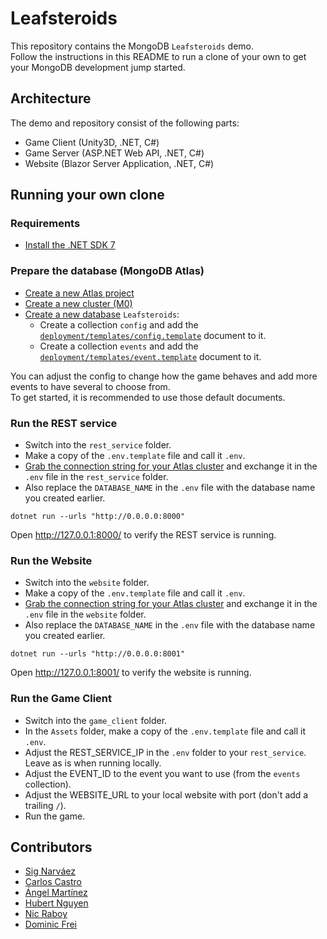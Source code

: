 # Leafsteroids

This repository contains the MongoDB `Leafsteroids` demo.  
Follow the instructions in this README to run a clone of your own to get your MongoDB development jump started.

## Architecture

The demo and repository consist of the following parts:

- Game Client (Unity3D, .NET, C#)
- Game Server (ASP.NET Web API, .NET, C#)
- Website (Blazor Server Application, .NET, C#)

## Running your own clone

### Requirements

- [Install the .NET SDK 7](https://dotnet.microsoft.com/en-us/download/dotnet/7.0)

### Prepare the database (MongoDB Atlas)

- [Create a new Atlas project](https://www.mongodb.com/cloud/atlas/register)
- [Create a new cluster (M0)](https://www.mongodb.com/docs/atlas/tutorial/deploy-free-tier-cluster/)
- [Create a new database](https://www.mongodb.com/basics/create-database) `Leafsteroids`:
    - Create a collection `config` and add
      the [`deployment/templates/config.template`](https://github.com/mongodb-developer/leafsteroids/blob/main/deployment/templates/config.template)
      document to it.
    - Create a collection `events` and add
      the [`deployment/templates/event.template`](https://github.com/mongodb-developer/leafsteroids/blob/main/deployment/templates/event.template)
      document to it.

You can adjust the config to change how the game behaves and add more events to have several to choose from.  
To get started, it is recommended to use those default documents.

### Run the REST service

- Switch into the `rest_service` folder.
- Make a copy of the `.env.template` file and call it `.env`.
- [Grab the connection string for your Atlas cluster](https://www.mongodb.com/docs/guides/atlas/connection-string/) and
  exchange it in the `.env` file in the `rest_service` folder.
- Also replace the `DATABASE_NAME` in the `.env` file with the database name you created earlier.

```shell
dotnet run --urls "http://0.0.0.0:8000"
```

Open http://127.0.0.1:8000/ to verify the REST service is running.

### Run the Website

- Switch into the `website` folder.
- Make a copy of the `.env.template` file and call it `.env`.
- [Grab the connection string for your Atlas cluster](https://www.mongodb.com/docs/guides/atlas/connection-string/) and
  exchange it in the `.env` file in the `website` folder.
- Also replace the `DATABASE_NAME` in the `.env` file with the database name you created earlier.

```shell
dotnet run --urls "http://0.0.0.0:8001"
```

Open http://127.0.0.1:8001/ to verify the website is running.

### Run the Game Client

- Switch into the `game_client` folder.
- In the `Assets` folder, make a copy of the `.env.template` file and call it `.env`.
- Adjust the REST_SERVICE_IP in the `.env` folder to your `rest_service`. Leave as is when running locally.
- Adjust the EVENT_ID to the event you want to use (from the `events` collection).
- Adjust the WEBSITE_URL to your local website with port (don't add a trailing `/`).
- Run the game.

## Contributors

- [Sig Narváez](https://www.linkedin.com/in/signarvaez/)
- [Carlos Castro](https://www.linkedin.com/in/carloscastromdb/)
- [Ángel Martínez](https://www.linkedin.com/in/amartinezgonzalez/)
- [Hubert Nguyen](https://www.linkedin.com/in/hubertnguyen/)
- [Nic Raboy](https://www.nraboy.com)
- [Dominic Frei](https://linktr.ee/dominicfrei)